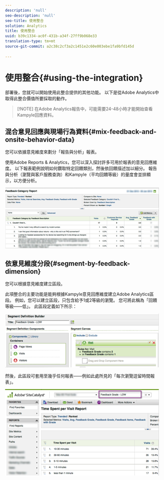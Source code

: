 ```yaml
---
description: 'null'
seo-description: 'null'
seo-title: 使用整合
solution: Analytics
title: 使用整合
uuid: b39c1334-ac0f-431b-a34f-27ff9b068e33
translation-type: tm+mt
source-git-commit: a2c38c2cf3a2c1451e2c60e003ebe1fa9bfd145d

---
```



# 使用整合{#using-the-integration}

部署後，您就可以開始使用此整合提供的其他功能。 以下是從Adobe Analytics中取得此整合價值所要採取的動作。

> [!NOTE] 在Adobe Analytics報告中，可能需要24-48小時才能開始查看Kampyle回應資料。

## 混合意見回應與現場行為資料{#mix-feedback-and-onsite-behavior-data}

您可以依據意見維度來劃分「報告與分析」報表。

使用Adobe Reports &amp; Analytics，您可以深入探討許多可用於報表的意見回應維度。 以下報表範例說明如何鑽取特定回饋類別，然後依回饋描述加以細分。 報告與分析（瀏覽與客戶服務查詢）和Kampyle（平均回饋等級）的量度會並排顯示，以方便分析。

![](assets/feedback_category_report.png)

## 依意見維度分段{#segment-by-feedback-dimension}

您可以根據意見維度建立區段。

此項整合的主要功能是能夠根據Kampyle意見回應維度建立Adobe Analytics區段。 例如，您可以建立區段，只包含給予1或2等級的瀏覽。 您可將此稱為「回饋等級——低」。 此區段定義如下所示：

![](assets/segment_feedback.png)

然後，此區段可套用至幾乎任何報表——例如此處所見的「每次瀏覽逗留時間報表」。

![](assets/time_spent_per_visit.png)